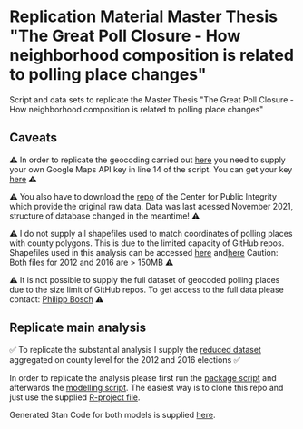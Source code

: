 # Replication Material Master Thesis "The Great Poll Closure - How neighborhood composition is related to polling place changes"

Script and data sets to replicate the Master Thesis "The Great Poll Closure - How neighborhood composition is related to polling place changes"

## Caveats

⚠️ In order to replicate the geocoding carried out [here](scripts/geocoding.R) you need to supply your own Google Maps API key in line 14 of the script. You can get your key [here](https://developers.google.com/maps/documentation/javascript/get-api-key) ⚠️

⚠️ You also have to download the [repo](https://github.com/PublicI/us-polling-places/tree/add-california/data) of the Center for Public Integrity which provide the original raw data. Data was last acessed November 2021, structure of database changed in the meantime! ⚠️

⚠️ I do not supply all shapefiles used to match coordinates of polling places with county polygons. This is due to the limited capacity of GitHub repos. Shapefiles used in this analysis can be accessed [here](https://www2.census.gov/geo/tiger/TIGER_DP/2012ACS/ACS_2012_5YR_COUNTY.gdb.zip) and[here](https://www2.census.gov/geo/tiger/TIGER_DP/2016ACS/ACS_2016_5YR_COUNTY.gdb.zip)
Caution: Both files for 2012 and 2016 are > 150MB ⚠️

⚠️ It is not possible to supply the full dataset of geocoded polling places due to the size limit of GitHub repos. To get access to the full data please contact: [Philipp Bosch](mailto:philipp.bosch@uni-konstanz.de) ⚠️

## Replicate main analysis

✅ To replicate the substantial analysis I supply the [reduced dataset](data/model_df/12_16.csv) aggregated on county level for the 2012 and 2016 elections ✅

In order to replicate the analysis please first run the [package script](scripts/packages.R) and afterwards the [modelling script](modelling.R). The easiest way is to clone this repo and just use the supplied [R-project file](R_project.Rproj).

Generated Stan Code for both models is supplied [here](stan).


